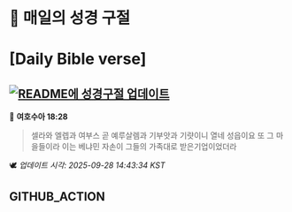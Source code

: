 # 🙏 매일의 성경 구절
# [Daily Bible verse]
## [![README에 성경구절 업데이트](https://github.com/DONGSUKA/first_test/actions/workflows/update-readme-bible.yml/badge.svg)](https://github.com/DONGSUKA/first_test/actions/workflows/update-readme-bible.yml)
<!-- START_BIBLE_VERSE -->
📖 **여호수아 18:28**
> 셀라와 엘렙과 여부스 곧 예루살렘과 기부앗과 기럇이니 열네 성읍이요 또 그 마을들이라 이는 베냐민 자손이 그들의 가족대로 받은기업이었더라

🕊️ _업데이트 시각: 2025-09-28 14:43:34 KST_
  <!-- END_BIBLE_VERSE -->
## GITHUB_ACTION
